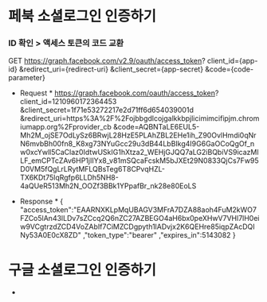 
# 페북 소셜로그인 인증하기

### ID 확인 > 액세스 토큰의 코드 교환
GET https://graph.facebook.com/v2.9/oauth/access_token?
   client_id={app-id}
   &redirect_uri={redirect-uri}
   &client_secret={app-secret}
   &code={code-parameter}
   
* Request *
https://graph.facebook.com/oauth/access_token?
client_id=1210960172364453
&client_secret=1f71e53272217e2d71ff6d654039001d
&redirect_uri=https%3A%2F%2Fojbbgdlcojgalkkbpjlicimimcifipjm.chromiumapp.org%2Fprovider_cb
&code=AQBNTaLE6EUL5-Mh2M_ojSE7OdLySz6BRwjL28HzE5PLAhZBL2EHe1ih_Z90OvlHmdi0qNrN6mvbBh00fn8_K8xg73NYuGcc29u3dB44LbBIkg4I9G6GaOCoQgOf_nw0xcYwll5CaClaz0IdtwUSkIG1hXtza2_WEHjGJQQ7aLG2iBQbiVS9icazMlLF_emCPTcZAv6HP1jIIYx8_v81mSQcaFcskM5bJXEt29N0833QjCs7Fw95D0VM5fQgLrLRytMFLQBsTeg6T8CPvqHZL-TX6KDt75lqRgfp6LLDh5NH8-4aQUeR513Mh2N_OOZf3BBk1YPpafBr_nk28e80EoLS

* Response *
{
"access_token":"EAARNXKLpMqUBAGV3MFrA7DZA88aoh4FuM2kWO7FZCo5lAn43lLDv7sZCcq2Q6nZC27AZBEGO4aH6bx0peXHwV7VHl7lH0eiw9VCgtrzdZCD4VoZAbIf7CiMZCDgpyth1lADvjx2K6QEHre85iqpZAcDQINy53A0E0cX8ZD"
,"token_type":"bearer"
,"expires_in":5143082
}

# 구글 소셜로그인 인증하기

-